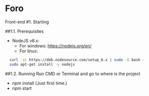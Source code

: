 # Foro
Front-end
#1. Starting

##1.1. Prerequisites
* NodeJS v6.x:
  * For windows: https://nodejs.org/en/
  * For linux:
```sh  
  curl -sL https://deb.nodesource.com/setup_6.x | sudo -E bash -
  sudo apt-get install -y nodejs
```
  
##1.2. Running
Run CMD or Terminal and go to where is the project
 * npm install (Just first time.)
 * npm start
